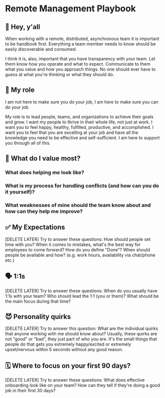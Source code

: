 # Remote Management Playbook

## 👋 Hey, y'all

When working with a remote, distributed, asynchronous team it is important to be handbook first. Everything a team member needs to know should be easily discoverable and consumed.

I think it is, also, important that you have transparency with your team. Let them know how you operate and what to expect. Communicate to them what you value and how you approach things. No one should ever have to guess at what you're thinking or what they should do.

## 🥖 My role

I am not here to make sure you do your job, I am here to make sure you can do your job.

My role is to lead people, teams, and organizations to achieve their goals and grow. I want my people to thrive in their whole life, not just at work. I want you to feel happy, healthy, fulfilled, productive, and accomplished. I want you to feel that you are excelling at your job and have all the knowledge you need to be effective and self-sufficient. I am here to support you through all of this.

## 💎 What do I value most?

### What does helping me look like?

### What is my process for handling conflicts (and how can you do it yourself)?

### What weaknesses of mine should the team know about and how can they help me improve?

## ✅ My Expectations

[DELETE LATER] Try to answer these questions: How should people set time with you? When it comes to mistakes, what's the best way for employees to come forward? How do you define "Done"? When should people be available and how? (e.g. work hours, availability via chat/phone etc.)

## 🗣️ 1:1s

[DELETE LATER]  Try to answer these questions: When do you usually have 1:1s with your team? Who should lead the 1:1 (you or them)? What should be the main focus during that time?

## 😈 Personality quirks

[DELETE LATER]  Try to answer this question: What are the individual quirks that anyone working with me should know about? Usually, these quirks are not "good" or "bad", they just part of who you are. It's the small things that people do that gets you extremely happy/excited or extremely upset/nervous within 5 seconds without any good reason.

## 🗓️ Where to focus on your first 90 days?

[DELETE LATER]  Try to answer these questions: What does effective onboarding look like on your team? How can they tell if they're doing a good job in their first 30 days?
